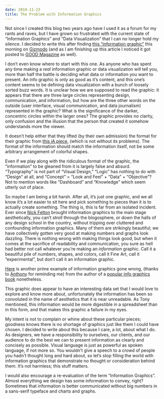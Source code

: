 ```yaml
---
date: 2010-11-23
title: The Problem with Information Graphics
---
```

Not since I created this blog two years ago have I used it as a forum for my rants and raves, but I have grown so frustrated with the current state of “Information Graphics” and “Data Visualization” that I can no longer hold my silence. I decided to write this after finding [this “information graphic”](http://blog.ffctn.com/what-is-data-visualization "What is Data Visualization?") this morning on [Gizmodo](http://gizmodo.com/5697230/data-visualization-visualized "Data Visualization Visualized") (and as I am finishing up this article I noticed it got posted to [GOOD Magazine](http://www.good.is/post/what-is-data-visualization-asks-truly-meta-complex-venn-diagram/ "What is Data Visualization Asks Truly Meta Complex Venn Diagram") as well).

I don’t even know where to start with this one. As anyone who has spent any time making a _real_ information graphic or data visualization will tell you, more than half the battle is deciding what data or information you want to present. An info graphic is only as good as it’s content, and this one’s content seems to be defining data visualization with a bunch of loosely sorted buzz words. It is unclear how we are supposed to read the graphic: it appears that there are three large circles representing design, communication, and information, but how are the three other words on the outside (user interface, visual communication, and data journalism) represented in the graphic? What is the significance of the darker, concentric circles within the larger ones? The graphic provides no clarity, only confusion and the illusion that the person that created it somehow understands more the viewer.

It doesn’t help either that they lifted (by their own admission) the format for their graphic from [this iA piece](http://www.flickr.com/photos/formforce/3663684287/sizes/o/in/photostream/ "Flickr"), (which is not without _its_ problems). The format of the information should match the information itself, not be some arbitrary arrangement of colorful shapes.

Even if we play along with the ridiculous format of the graphic, the “information” to be gleaned from it is largely false and absurd. “Typography” is not part of “Visual Design,” “Logic” has nothing to do with “Design” at all, and “Concept” = “Look and Feel” + “Data” + “Objective”? Not to mention words like “Dashboard” and “Knowledge” which seem utterly out of place.

So maybe I am being a bit harsh. After all, it’s just one graphic, and we all know it’s a lot easier to sit here and pick something to pieces than it is to actually create something. The thing is, this is far from an isolated incident. Ever since [Nick Felton](http://theofficeof.feltron.com/ "Feltron") brought information graphics to the main stage aesthetically, you can’t stroll through the blogosphere, or down the halls of any design school in the country, without tripping over cluttered and confounding information graphics. Many of them are strikingly beautiful; we have collectively gotten very good at making numbers and graphs look dazzling. There is nothing wrong with making things look good, but when it comes at the sacrifice of readability and communication, you sure as hell had better not call whatever you’re making an _information_ graphic. Call it a beautiful pile of numbers, shapes, and colors, call it Fine Art, call it “experimental”, but don’t call it an information graphic.

[Here](http://www.informationisbeautiful.net/visualizations/colours-in-cultures/ "Colors in Cultures from Information is Beautiful") is another prime example of information graphics gone wrong, (thanks to [Anthony](http://anthonymattox.com/ "Anthony Mattox") for reminding me) from the author of a [popular info graphics book](http://www.amazon.com/gp/product/0061748366/ref=as_li_ss_tl?ie=UTF8&tag=anmadoco-20&linkCode=as2&camp=1789&creative=390957&creativeASIN=0061748366 "The Visual Miscellaneum: A Colorful Guide to the World's Most Consequential Trivia") nonetheless.

This graphic does appear to have an interesting data set that I would love to explore and know more about, unfortunately the information has been so convoluted in the name of aesthetics that it is near unreadable. As Tony mentioned, this information would be more digestible in a spreadsheet than in this form, and that makes this graphic a failure in my eyes.

My intent is not to complain or whine about these particular pieces; goodness knows there is no shortage of graphics just like them I could have chosen. I decided to write about this because I care, a lot, about what I do. As designers, we have a responsibility to ourselves, our clients, and our audience to do the best we can to present information as clearly and concisely as possible. Visual language is just as powerful as spoken language, if not more so. You wouldn’t give a speech to a crowd of people you hadn’t thought long and hard about, so let’s stop filling the world with information graphics that demonstrate no thought or consideration behind them. It’s not harmless; this stuff matters.

I would also encourage a re-evaluation of the term “Information Graphics”. Almost everything we design has some information to convey, right? Sometimes that information is better communicated without big numbers in a sans-serif typeface and charts and graphs.
